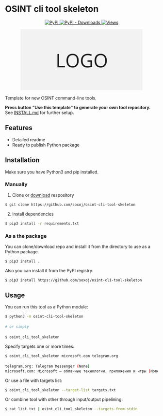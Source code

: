 # OSINT cli tool skeleton

<p align="center">
  <p align="center">
    <a href="https://pypi.org/project/osint-cli-tool-skeleton/">
      <img alt="PyPI" src="https://img.shields.io/pypi/v/osint-cli-tool-skeleton?style=flat-square">
    </a>
    <a href="https://pypi.org/project/osint-cli-tool-skeleton/">
      <img alt="PyPI - Downloads" src="https://img.shields.io/pypi/dw/osint-cli-tool-skeleton?style=flat-square">
    </a>
    <a href="https://pypi.org/project/osint-cli-tool-skeleton/">
      <img alt="Views" src="https://komarev.com/ghpvc/?username=osint-cli-tool-skeleton&color=brightgreen&label=views&style=flat-square">
    </a>
  </p>
  <p align="center">
    <img src="https://raw.githubusercontent.com/soxoj/osint-cli-tool-skeleton/main/pictures/logo.png" height="200"/>
  </p>
</p>

Template for new OSINT command-line tools.

**Press button "Use this template" to generate your own tool repository.** See [INSTALL.md](INSTALL.md) for further setup.

## Features

- Detailed readme
- Ready to publish Python package

## Installation

Make sure you have Python3 and pip installed.

### Manually

1. Clone or [download](https://github.com/soxoj/osint-cli-tool-skeleton/archive/refs/heads/main.zip) respository
```sh
$ git clone https://github.com/soxoj/osint-cli-tool-skeleton
```

2. Install dependencies
```sh
$ pip3 install -r requirements.txt
```

### As a the package

You can clone/download repo and install it from the directory to use as a Python package.
```sh
$ pip3 install .
```

Also you can install it from the PyPI registry:
```sh
$ pip3 install https://github.com/soxoj/osint-cli-tool-skeleton
```

## Usage

You can run this tool as a Python module:
```sh
$ python3 -m osint-cli-tool-skeleton

# or simply

$ osint_cli_tool_skeleton
```

Specify targets one or more times:
```sh
$ osint_cli_tool_skeleton microsoft.com telegram.org

telegram.org: Telegram Messenger (None)
microsoft.com: Microsoft — облачные технологии, приложения и игры (None)
```

Or use a file with targets list:
```sh
$ osint_cli_tool_skeleton --target-list targets.txt
```

Or combine tool with other through input/output pipelining:
```sh
$ cat list.txt | osint_cli_tool_skeleton --targets-from-stdin
```
